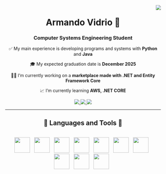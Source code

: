 <img align="right" src="https://visitor-badge.laobi.icu/badge?page_id=ArmandoVidrio.ArmandoVidrio" />
<div align="center">
    <h1>Armando Vidrio 👀</h1>
    <h3>Computer Systems Engineering Student</h3>
</div>

<div align="center">
    <p>✅ My main experience is developing programs and systems with <strong>Python</strong> and <strong>Java</strong></p>
    <p>🎓 My expected graduation date is <strong>December 2025</strong></p>
    <p>👨‍💻 I’m currently working on a <strong>marketplace made with .NET and Entity Framework Core</strong></p>
    <p>📈 I’m currently learning <strong>AWS, .NET CORE</strong></p>

</div>

<div align="center">
    <a href="https://www.linkedin.com/in/armando-vidrio-9b008725b/"> 
    <img src="https://img.shields.io/badge/LinkedIn-0077B5?style=for-the-badge&logo=linkedin&logoColor=white" target="_blank" />
    </a>
    <a href="https://www.youtube.com/watch?v=er0EjyCEZRA"> 
    <img src="https://img.shields.io/badge/Portfolio-FF5722?style=for-the-badge&logo=todoist&logoColor=white" target="_blank" /> <!-- sqlite, safari, google-chrome are other good icon options -->
    </a>
    <a href="mailto:avidrio39@gmail.com"> 
    <img src="https://img.shields.io/badge/Gmail-333333?style=for-the-badge&logo=gmail&logoColor=red" />
    </a>

</div>

---

<h2 align="center" style="padding-down:5px">🔨 Languages and Tools 🔨</h2>
<br/>
<div align="center">
    <img width="50px" style="padding-right:10px" src="https://cdn.jsdelivr.net/gh/devicons/devicon@latest/icons/python/python-original.svg" />
    <img width="50px" style="padding-right:10px" src="https://cdn.jsdelivr.net/gh/devicons/devicon@latest/icons/java/java-original.svg" />
    <img width="50px" style="padding-right:10px" src="https://cdn.jsdelivr.net/gh/devicons/devicon@latest/icons/csharp/csharp-original.svg" />
    <img width="50px" style="padding-right:10px" src="https://cdn.jsdelivr.net/gh/devicons/devicon@latest/icons/dotnetcore/dotnetcore-original.svg" />
    <img width="50px" style="padding-right:10px" src="https://cdn.jsdelivr.net/gh/devicons/devicon@latest/icons/html5/html5-original.svg" />
    <img width="50px" style="padding-right:10px" src="https://cdn.jsdelivr.net/gh/devicons/devicon@latest/icons/css3/css3-original.svg" />
    <img width="50px" style="padding-right:10px" src="https://cdn.jsdelivr.net/gh/devicons/devicon@latest/icons/javascript/javascript-original.svg" />
    <img width="50px" style="padding-right:10px" src="https://cdn.jsdelivr.net/gh/devicons/devicon@latest/icons/docker/docker-original.svg" />
    <img width="50px" style="padding-right:10px" src="https://cdn.jsdelivr.net/gh/devicons/devicon@latest/icons/linux/linux-original.svg" />
    <img width="50px" style="padding-right:10px" src="https://cdn.jsdelivr.net/gh/devicons/devicon@latest/icons/git/git-original.svg" />  
</div>
